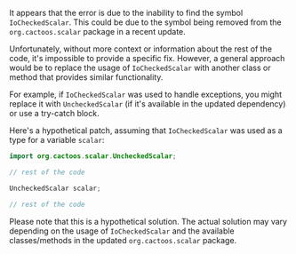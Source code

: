 It appears that the error is due to the inability to find the symbol `IoCheckedScalar`. This could be due to the symbol being removed from the `org.cactoos.scalar` package in a recent update. 

Unfortunately, without more context or information about the rest of the code, it's impossible to provide a specific fix. However, a general approach would be to replace the usage of `IoCheckedScalar` with another class or method that provides similar functionality. 

For example, if `IoCheckedScalar` was used to handle exceptions, you might replace it with `UncheckedScalar` (if it's available in the updated dependency) or use a try-catch block.

Here's a hypothetical patch, assuming that `IoCheckedScalar` was used as a type for a variable `scalar`:

```java
import org.cactoos.scalar.UncheckedScalar;

// rest of the code

UncheckedScalar scalar;

// rest of the code
```

Please note that this is a hypothetical solution. The actual solution may vary depending on the usage of `IoCheckedScalar` and the available classes/methods in the updated `org.cactoos.scalar` package.
